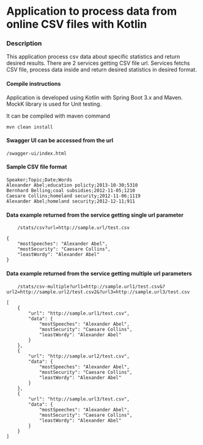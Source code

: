 # Application to process data from online CSV files with Kotlin

### Description

This application process csv data about specific statistics and return desired results. There are 2 services getting CSV file url. Services fetchs CSV file, process data inside and return desired statistics in desired format.

#### Compile instructions

Application is developed using Kotlin with Spring Boot 3.x and Maven. MockK library is used for Unit testing.

It can be compiled with maven command

```
mvn clean install
```

#### Swagger UI can be accessed from the url

```
/swagger-ui/index.html
```

#### Sample CSV file format

```
Speaker;Topic;Date;Words
Alexander Abel;education policty;2013-10-30;5310
Bernhard Belling;coal subsidies;2012-11-05;1210
Caesare Collins;homeland security;2012-11-06;1119
Alexander Abel;homeland security;2012-12-11;911
```

#### Data example returned from the service getting single url parameter

```
    /stats/csv?url=http://sample.url/test.csv
```

```
{
    "mostSpeeches": "Alexander Abel",
    "mostSecurity": "Caesare Collins",
    "leastWordy": "Alexander Abel"
}
```

#### Data example returned from the service getting multiple url parameters

```
    /stats/csv-multiple?url1=http://sample.url1/test.csv&?url2=http://sample.url2/test.csv2&?url3=http://sample.url3/test.csv
```

```
[
    {
        "url": "http://sample.url1/test.csv",
        "data": {
            "mostSpeeches": "Alexander Abel",
            "mostSecurity": "Caesare Collins",
            "leastWordy": "Alexander Abel"
        }
    },
    {
        "url": "http://sample.url2/test.csv",
        "data": {
            "mostSpeeches": "Alexander Abel",
            "mostSecurity": "Caesare Collins",
            "leastWordy": "Alexander Abel"
        }
    },
    {
        "url": "http://sample.url3/test.csv",
        "data": {
            "mostSpeeches": "Alexander Abel",
            "mostSecurity": "Caesare Collins",
            "leastWordy": "Alexander Abel"
        }
    }
]
```
